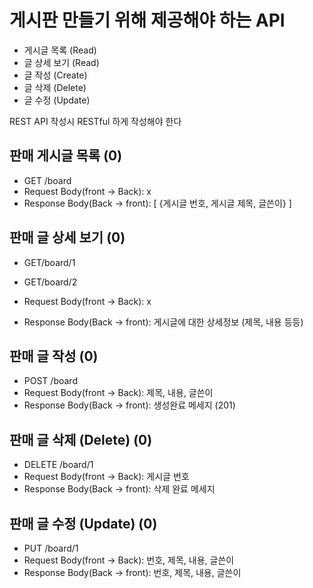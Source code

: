 # 게시판 만들기 위해 제공해야 하는 API

- 게시글 목록 (Read)
- 글 상세 보기 (Read)
- 글 작성 (Create)
- 글 삭제 (Delete)
- 글 수정 (Update)

REST API 작성시 RESTful 하게 작성해야 한다

## 판매 게시글 목록 (0)
- GET /board
- Request Body(front -> Back): x
- Response Body(Back -> front): [ {게시글 번호, 게시글 제목, 글쓴이} ]

## 판매 글 상세 보기 (0)
- GET/board/1
- GET/board/2

- Request Body(front -> Back): x
- Response Body(Back -> front): 게시글에 대한 상세정보 (제목, 내용 등등)

## 판매 글 작성 (0)
- POST /board
- Request Body(front -> Back): 제목, 내용, 글쓴이
- Response Body(Back -> front): 생성완료 메세지 (201)

## 판매 글 삭제 (Delete) (0)
- DELETE /board/1
- Request Body(front -> Back): 게시글 번호
- Response Body(Back -> front): 삭제 완료 메세지

## 판매 글 수정 (Update) (0)
- PUT /board/1
- Request Body(front -> Back): 번호, 제목, 내용, 글쓴이
- Response Body(Back -> front): 번호, 제목, 내용, 글쓴이
